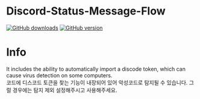 # Discord-Status-Message-Flow
[![GitHub downloads](https://img.shields.io/github/downloads/jungjin0003/Discord-Status-Message-Flow/total.svg?logo=github)](https://github.com/jungjin0003/Discord-Status-Message-Flow/releases)
[![GitHub version](https://img.shields.io/github/v/release/jungjin0003/Discord-Status-Message-Flow)](https://github.com/jungjin0003/Discord-Status-Message-Flow/releases)

# Info
It includes the ability to automatically import a discode token, which can cause virus detection on some computers. <br>
코드에 디스코드 토큰을 찾는 기능이 내장되어 있어 악성코드로 탐지될 수 있습니다. 그럴 경우에는 탐지 제외 설정해주시고 사용해주세요.
